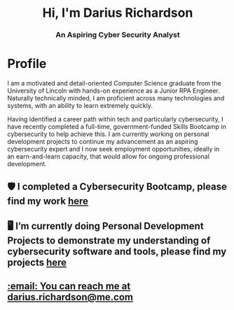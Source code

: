 <h1 align="center">Hi, I'm Darius Richardson</h1>
<h3 align="center">An Aspiring Cyber Security Analyst</h3>
<h1>Profile</h1>
I am a motivated and detail-oriented Computer Science graduate from the University of Lincoln with
hands-on experience as a Junior RPA Engineer. Naturally technically minded, I am proficient across many
technologies and systems, with an ability to learn extremely quickly.

Having identified a career path within tech and particularly cybersecurity, I have recently completed a
full-time, government-funded Skills Bootcamp in cybersecurity to help achieve this. I am currently
working on personal development projects to continue my advancement as an aspiring cybersecurity
expert and I now seek employment opportunities, ideally in an earn-and-learn capacity, that would
allow for ongoing professional development.
<h2>🛡️ I completed a Cybersecurity Bootcamp, please find my work <a href="https://github.com/dariusrichardson55/CyberSecurity-Bootcamp" target="blank">here</h2></a>

<h2>🖥️ I’m currently doing Personal Development Projects to demonstrate my understanding of cybersecurity software and tools, please find my projects <a href="https://github.com/dariusrichardson55/Personal-Development-Projects" target="blank">here</h2>

<h2>:email: You can reach me at darius.richardson@me.com</h2>
